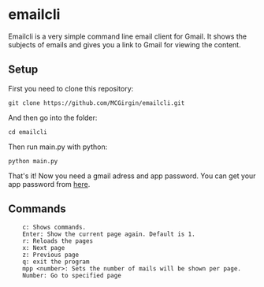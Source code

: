 # emailcli
Emailcli is a very simple command line email client for Gmail. It shows the subjects of emails and gives you a link to Gmail for viewing the content.

## Setup
First you need to clone this repository:

```
git clone https://github.com/MCGirgin/emailcli.git
```

And then go into the folder:

```
cd emailcli
```

Then run main.py with python:

```
python main.py
```

That's it! Now you need a gmail adress and app password. You can get your app password from [here](https://myaccount.google.com/apppasswords).

## Commands

```
    c: Shows commands.
    Enter: Show the current page again. Default is 1.
    r: Reloads the pages
    x: Next page
    z: Previous page
    q: exit the program
    mpp <number>: Sets the number of mails will be shown per page.
    Number: Go to specified page
```

